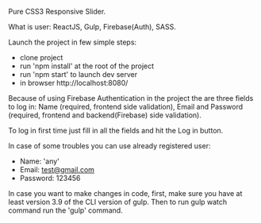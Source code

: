 Pure CSS3 Responsive Slider.

What is user: ReactJS, Gulp, Firebase(Auth), SASS.

Launch the project in few simple steps:

- clone project
- run 'npm install' at the root of the project
- run 'npm start' to launch dev server
- in browser http://localhost:8080/

Because of using Firebase Authentication in the project the are three fields to log in: Name (required, frontend side validation), Email and Password (required, frontend and backend(Firebase) side validation).

To log in first time just fill in all the fields and hit the Log in button.

In case of some troubles you can use already registered user: 
- Name: 'any'
- Email: test@gmail.com
- Password: 123456

In case you want to make changes in code, first, make sure you have at least version 3.9 of the CLI version of gulp. 
Then to run gulp watch command run the 'gulp' command.
